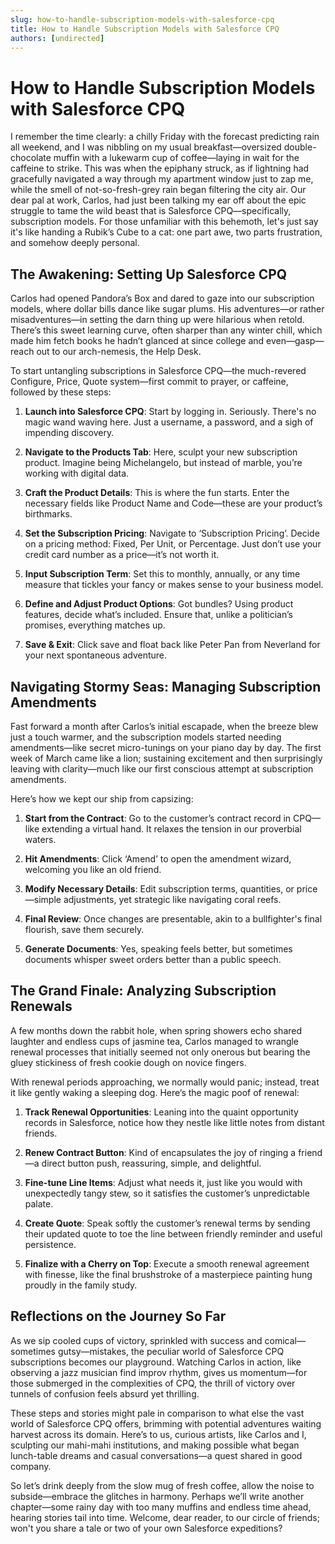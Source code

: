 ```yaml
---
slug: how-to-handle-subscription-models-with-salesforce-cpq
title: How to Handle Subscription Models with Salesforce CPQ
authors: [undirected]
---
```



# How to Handle Subscription Models with Salesforce CPQ

I remember the time clearly: a chilly Friday with the forecast predicting rain all weekend, and I was nibbling on my usual breakfast—oversized double-chocolate muffin with a lukewarm cup of coffee—laying in wait for the caffeine to strike. This was when the epiphany struck, as if lightning had gracefully navigated a way through my apartment window just to zap me, while the smell of not-so-fresh-grey rain began filtering the city air. Our dear pal at work, Carlos, had just been talking my ear off about the epic struggle to tame the wild beast that is Salesforce CPQ—specifically, subscription models. For those unfamiliar with this behemoth, let's just say it's like handing a Rubik’s Cube to a cat: one part awe, two parts frustration, and somehow deeply personal.

## The Awakening: Setting Up Salesforce CPQ

Carlos had opened Pandora’s Box and dared to gaze into our subscription models, where dollar bills dance like sugar plums. His adventures—or rather misadventures—in setting the darn thing up were hilarious when retold. There’s this sweet learning curve, often sharper than any winter chill, which made him fetch books he hadn’t glanced at since college and even—gasp—reach out to our arch-nemesis, the Help Desk.

To start untangling subscriptions in Salesforce CPQ—the much-revered Configure, Price, Quote system—first commit to prayer, or caffeine, followed by these steps:

1. **Launch into Salesforce CPQ**: Start by logging in. Seriously. There's no magic wand waving here. Just a username, a password, and a sigh of impending discovery.

2. **Navigate to the Products Tab**: Here, sculpt your new subscription product. Imagine being Michelangelo, but instead of marble, you’re working with digital data.

3. **Craft the Product Details**: This is where the fun starts. Enter the necessary fields like Product Name and Code—these are your product’s birthmarks.

4. **Set the Subscription Pricing**: Navigate to ‘Subscription Pricing’. Decide on a pricing method: Fixed, Per Unit, or Percentage. Just don’t use your credit card number as a price—it’s not worth it.

5. **Input Subscription Term**: Set this to monthly, annually, or any time measure that tickles your fancy or makes sense to your business model.

6. **Define and Adjust Product Options**: Got bundles? Using product features, decide what’s included. Ensure that, unlike a politician’s promises, everything matches up.

7. **Save & Exit**: Click save and float back like Peter Pan from Neverland for your next spontaneous adventure.

## Navigating Stormy Seas: Managing Subscription Amendments

Fast forward a month after Carlos’s initial escapade, when the breeze blew just a touch warmer, and the subscription models started needing amendments—like secret micro-tunings on your piano day by day. The first week of March came like a lion; sustaining excitement and then surprisingly leaving with clarity—much like our first conscious attempt at subscription amendments.

Here’s how we kept our ship from capsizing:

1. **Start from the Contract**: Go to the customer’s contract record in CPQ—like extending a virtual hand. It relaxes the tension in our proverbial waters.

2. **Hit Amendments**: Click ‘Amend’ to open the amendment wizard, welcoming you like an old friend.

3. **Modify Necessary Details**: Edit subscription terms, quantities, or price—simple adjustments, yet strategic like navigating coral reefs.

4. **Final Review**: Once changes are presentable, akin to a bullfighter's final flourish, save them securely.

5. **Generate Documents**: Yes, speaking feels better, but sometimes documents whisper sweet orders better than a public speech.

## The Grand Finale: Analyzing Subscription Renewals

A few months down the rabbit hole, when spring showers echo shared laughter and endless cups of jasmine tea, Carlos managed to wrangle renewal processes that initially seemed not only onerous but bearing the gluey stickiness of fresh cookie dough on novice fingers.

With renewal periods approaching, we normally would panic; instead, treat it like gently waking a sleeping dog. Here’s the magic poof of renewal:

1. **Track Renewal Opportunities**: Leaning into the quaint opportunity records in Salesforce, notice how they nestle like little notes from distant friends.

2. **Renew Contract Button**: Kind of encapsulates the joy of ringing a friend—a direct button push, reassuring, simple, and delightful.

3. **Fine-tune Line Items**: Adjust what needs it, just like you would with unexpectedly tangy stew, so it satisfies the customer’s unpredictable palate.

4. **Create Quote**: Speak softly the customer’s renewal terms by sending their updated quote to toe the line between friendly reminder and useful persistence.

5. **Finalize with a Cherry on Top**: Execute a smooth renewal agreement with finesse, like the final brushstroke of a masterpiece painting hung proudly in the family study.

## Reflections on the Journey So Far

As we sip cooled cups of victory, sprinkled with success and comical—sometimes gutsy—mistakes, the peculiar world of Salesforce CPQ subscriptions becomes our playground. Watching Carlos in action, like observing a jazz musician find improv rhythm, gives us momentum—for those submerged in the complexities of CPQ, the thrill of victory over tunnels of confusion feels absurd yet thrilling.

These steps and stories might pale in comparison to what else the vast world of Salesforce CPQ offers, brimming with potential adventures waiting harvest across its domain. Here’s to us, curious artists, like Carlos and I, sculpting our mahi-mahi institutions, and making possible what began lunch-table dreams and casual conversations—a quest shared in good company.

So let’s drink deeply from the slow mug of fresh coffee, allow the noise to subside—embrace the glitches in harmony. Perhaps we’ll write another chapter—some rainy day with too many muffins and endless time ahead, hearing stories tail into time. Welcome, dear reader, to our circle of friends; won't you share a tale or two of your own Salesforce expeditions?